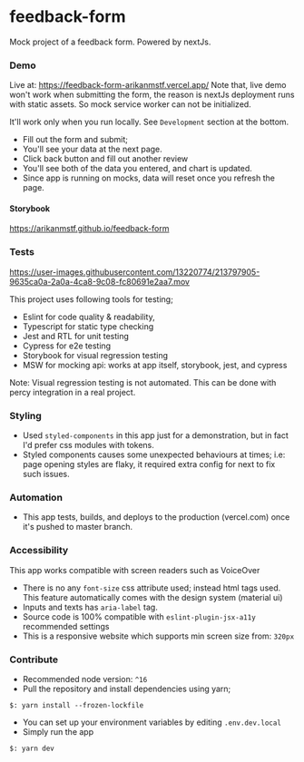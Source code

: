 # feedback-form
Mock project of a feedback form. Powered by nextJs.

### Demo
Live at: https://feedback-form-arikanmstf.vercel.app/
Note that, live demo won't work when submitting the form, the reason is nextJs deployment runs with static assets. So mock service worker can not be initialized.

It'll work only when you run locally. See `Development` section at the bottom.

* Fill out the form and submit;
* You'll see your data at the next page.
* Click back button and fill out another review
* You'll see both of the data you entered, and chart is updated.
* Since app is running on mocks, data will reset once you refresh the page.

#### Storybook
https://arikanmstf.github.io/feedback-form

### Tests
https://user-images.githubusercontent.com/13220774/213797905-9635ca0a-2a0a-4ca8-9c08-fc80691e2aa7.mov

This project uses following tools for testing;
* Eslint for code quality & readability,
* Typescript for static type checking
* Jest and RTL for unit testing
* Cypress for e2e testing
* Storybook for visual regression testing
* MSW for mocking api: works at app itself, storybook, jest, and cypress

Note: Visual regression testing is not automated. This can be done with percy integration in a real project.

### Styling
* Used `styled-components` in this app just for a demonstration, but in fact I'd prefer css modules with tokens.
* Styled components causes some unexpected behaviours at times; i.e: page opening styles are flaky, it required extra config for next to fix such issues.

### Automation
* This app tests, builds, and deploys to the production (vercel.com) once it's pushed to master branch.

### Accessibility
This app works compatible with screen readers such as VoiceOver
* There is no any `font-size` css attribute used; instead html tags used. This feature automatically comes with the design system (material ui)
* Inputs and texts has `aria-label` tag.
* Source code is 100% compatible with `eslint-plugin-jsx-a11y` recommended settings
* This is a responsive website which supports min screen size from: `320px`

### Contribute

* Recommended node version: `^16`
* Pull the repository and install dependencies using yarn;

`$: yarn install --frozen-lockfile`

* You can set up your environment variables by editing `.env.dev.local`
* Simply run the app

`$: yarn dev`




